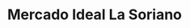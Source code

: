 ---
title: "Mercado Ideal La Soriano"
url: /palma-soriano/mercado-ideal-la-soriano/
shop: Lebensmittel
---